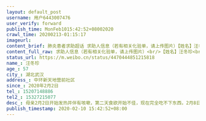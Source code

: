 ```yaml
---
layout: default_post
username: 用户6443007476
user_verify: forward
publish_time: MonFeb1015:42:52+08002020
crawl_time: 20200213-01:15:17
imageurl: 
content_brief: 肺炎患者求助超话 求助人信息（若有相关化验单，请上传图片）【姓名】汪冬珍【年龄】57【所在城市】湖北武汉【所在小区、社区】中环新天地 营前社区【患病时间】2020年2月2日【联系方式】15207148886【其他紧急联系人】15327215077【病情描述】母亲2月2日开始发热并伴有咳嗽，第二天食欲 ...全文
content_full_raw: 求助人信息（若有相关化验单，请上传图片）<br/>【姓名】汪冬珍<br/>【年龄】57<br/>【所在城市】湖北武汉<br/>【所在小区、社区】中环新天地营前社区<br/>【患病时间】2020年2月2日<br/>【联系方式】15207148886<br/>【其他紧急联系人】15327215077<br/>【病情描述】<br/>母亲2月2日开始发热并伴有咳嗽，第二天食欲开始不佳，现在完全吃不下东西，2月8日去湖北省第三人民医院检查双肺感染，2月9日做核酸，2月10日确诊为阳性，现已联系社区，只说要我们在家等
status_url: https://m.weibo.cn/status/4470444851215818
name_: 汪冬珍
age_: 57
city_: 湖北武汉
address_: 中环新天地营前社区
since_: 2020年2月2日
tel_: 15207148886
tel2_: 15327215077
desc_: 母亲2月2日开始发热并伴有咳嗽，第二天食欲开始不佳，现在完全吃不下东西，2月8日去湖北省第三人民医院检查双肺感染，2月9日做核酸，2月10日确诊为阳性，现已联系社区，只说要我们在家等
publish_timestamp: 2020-02-10 15:42:52+08:00
---
```

